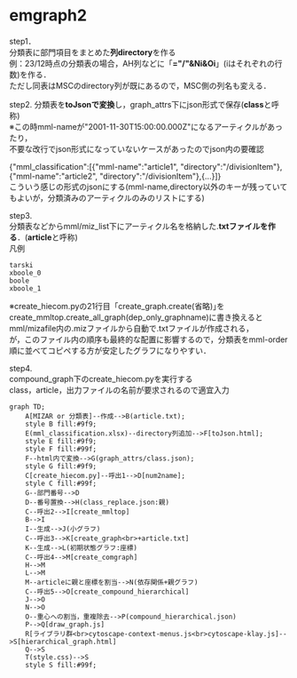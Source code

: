 # emgraph2
step1．  
分類表に部門項目をまとめた**列directory**を作る  
例：23/12時点の分類表の場合，AH列などに「**="/"&Ni&Oi**」(iはそれぞれの行数)を作る．  
ただし同表はMSCのdirectory列が既にあるので，MSC側の列名も変える．

step2.
分類表を**toJsonで変換**し，graph_attrs下にjson形式で保存(**class**と呼称)  
※この時mml-nameが"2001-11-30T15:00:00.000Z"になるアーティクルがあったり，  
不要な改行でjson形式になっていないケースがあったのでjson内の要確認

{"mml_classification":[{"mml-name":"article1", "directory":"/divisionItem"},{"mml-name":"article2", "directory":"/divisionItem"},{...}]}  
こういう感じの形式のjsonにする(mml-name,directory以外のキーが残っていてもよいが，分類済みのアーティクルのみのリストにする)  
  
step3.   
分類表などからmml/miz_list下にアーティクル名を格納した.**txtファイルを作る**．(**article**と呼称)  
凡例
```
tarski
xboole_0
boole
xboole_1

```
※create_hiecom.pyの21行目「create_graph.create(省略)｣を
create_mmltop.create_all_graph(dep_only_graphname)に書き換えると  
mml/mizafile内の.mizファイルから自動で.txtファイルが作成される，  
が，このファイル内の順序も最終的な配置に影響するので，分類表をmml-order順に並べてコピペする方が安定したグラフになりやすい．

step4.  
compound_graph下のcreate_hiecom.pyを実行する  
class，article，出力ファイルの名前が要求されるので適宜入力
```mermaid
graph TD;
    A[MIZAR or 分類表]--作成-->B(article.txt);
    style B fill:#9f9;
    E(mml_classification.xlsx)--directory列追加-->F[toJson.html];
    style E fill:#9f9;
    style F fill:#99f;
    F--html内で変換-->G(graph_attrs/class.json);
    style G fill:#9f9;
    C[create_hiecom.py]--呼出1-->D[num2name];
    style C fill:#99f;
    G--部門番号-->D
    D--番号置換-->H(class_replace.json:親)
    C--呼出2-->I[create_mmltop]
    B-->I
    I--生成-->J(小グラフ)
    C--呼出3-->K[create_graph<br>+article.txt]
    K--生成-->L(初期状態グラフ:座標)
    C--呼出4-->M[create_comgraph]
    H-->M
    L-->M
    M--articleに親と座標を割当-->N(依存関係+親グラフ)
    C--呼出5-->O[create_compound_hierarchical]
    J-->O
    N-->O
    O--重心への割当，重複除去-->P(compound_hierarchical.json)
    P-->Q[draw_graph.js]
    R[ライブラリ群<br>cytoscape-context-menus.js<br>cytoscape-klay.js]-->S[hierarchical_graph.html]
    Q-->S
    T(style.css)-->S
    style S fill:#99f;
```